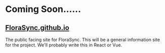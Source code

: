 # Coming Soon......

## [FloraSync.github.io](https://florasync.github.io)
The public facing site for FloraSync.  This will be a general information site for the project.  We'll probably write this in React or Vue.  
